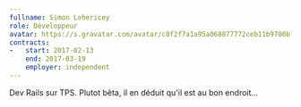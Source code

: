 ```yaml
---
fullname: Simon Lehericey
role: Développeur
avatar: https://s.gravatar.com/avatar/c8f2f7a1a95a068877772ceb11b9700b?s=512
contracts:
-   start: 2017-02-13
    end: 2017-03-19
    employer: independent
---
```


Dev Rails sur TPS. Plutot bêta, il en déduit qu'il est au bon endroit...
